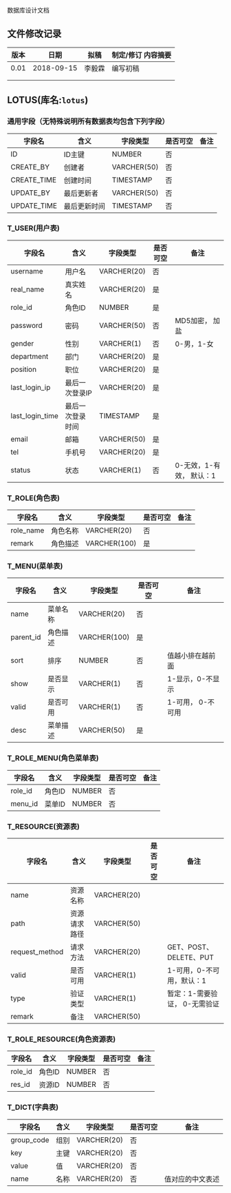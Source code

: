 数据库设计文档

## 文件修改记录

| 版本 | 日期       | 拟稿   | 制定/修订  内容摘要 |
| ---- | ---------- | ------ | ------------------- |
| 0.01 | 2018-09-15 | 李毅霖 | 编写初稿            |
|      |            |        |                     |
|      |            |        |                     |

## LOTUS(库名:`lotus`)

### 通用字段（无特殊说明所有数据表均包含下列字段）

| 字段名         | 含义     | 字段类型        | 是否可空 | 备注   |
| ----------- | ------ | ----------- | ---- | ---- |
| ID          | ID主键   | NUMBER      | 否    |      |
| CREATE_BY   | 创建者    | VARCHER(50) | 否    |      |
| CREATE_TIME | 创建时间   | TIMESTAMP   | 否    |      |
| UPDATE_BY   | 最后更新者  | VARCHER(50) | 否    |      |
| UPDATE_TIME | 最后更新时间 | TIMESTAMP   | 否    |      |

### T_USER(用户表)

| 字段名         | 含义     | 字段类型         | 是否可空 | 备注                      |
| ----------- | ------ | ------------ | ---- | ----------------------- |
| username | 用户名 | VARCHER(20) | 否   |               |
| real_name | 真实姓名 | VARCHER(20) | 是 |  |
| role_id | 角色ID | NUMBER | 是 |  |
| password | 密码 | VARCHER(50) | 否 | MD5加密， 加盐 |
| gender | 性别 | VARCHER(1) | 否 | 0-男，1-女 |
| department | 部门 | VARCHER(20) | 是 |  |
| position | 职位 | VARCHER(20) | 是 |  |
| last_login_ip | 最后一次登录IP | VARCHER(20) | 是 |  |
| last_login_time | 最后一次登录时间 | TIMESTAMP | 是 |  |
| email | 邮箱 | VARCHER(50) | 是 |  |
| tel | 手机号 | VARCHER(20) | 是 |  |
| status | 状态 | VARCHER(1) | 否 | 0-无效，1-有效， 默认：1 |

### T_ROLE(角色表)

| 字段名    | 含义     | 字段类型     | 是否可空 | 备注 |
| --------- | -------- | ------------ | -------- | ---- |
| role_name | 角色名称 | VARCHER(20)  | 否       |      |
| remark    | 角色描述 | VARCHER(100) | 是       |      |

### T_MENU(菜单表)

| 字段名    | 含义     | 字段类型     | 是否可空 | 备注              |
| --------- | -------- | ------------ | -------- | ----------------- |
| name      | 菜单名称 | VARCHER(20)  | 否       |                   |
| parent_id | 角色描述 | VARCHER(100) | 是       |                   |
| sort      | 排序     | NUMBER       | 否       | 值越小排在越前面  |
| show      | 是否显示 | VARCHER(1)   | 否       | 1-显示，0-不显示  |
| valid     | 是否可用 | VARCHER(1)   | 否       | 1-可用， 0-不可用 |
| desc      | 菜单描述 | VARCHER(50)  | 是       |                   |

### T_ROLE_MENU(角色菜单表)

| 字段名  | 含义   | 字段类型 | 是否可空 | 备注 |
| ------- | ------ | -------- | -------- | ---- |
| role_id | 角色ID | NUMBER   | 否       |      |
| menu_id | 菜单ID | NUMBER   | 否       |      |

### T_RESOURCE(资源表)

| 字段名         | 含义         | 字段类型    | 是否可空 | 备注                          |
| -------------- | ------------ | ----------- | -------- | ----------------------------- |
| name           | 资源名称     | VARCHER(20) |          |                               |
| path           | 资源请求路径 | VARCHER(50) |          |                               |
| request_method | 请求方法     | VARCHER(20) |          | GET、POST、DELETE、PUT        |
| valid          | 是否可用     | VARCHER(1)  |          | 1-可用，0-不可用，默认：1     |
| type           | 验证类型     | VARCHER(1)  |          | 暂定：1-需要验证， 0-无需验证 |
| remark         | 备注         | VARCHER(50) |          |                               |

### T_ROLE_RESOURCE(角色资源表)

| 字段名  | 含义   | 字段类型 | 是否可空 | 备注 |
| ------- | ------ | -------- | -------- | ---- |
| role_id | 角色ID | NUMBER   | 否       |      |
| res_id  | 资源ID | NUMBER   | 否       |      |

### T_DICT(字典表)

| 字段名     | 含义 | 字段类型    | 是否可空 | 备注             |
| ---------- | ---- | ----------- | -------- | ---------------- |
| group_code | 组别 | VARCHER(20) | 否       |                  |
| key        | 主键 | VARCHER(20) | 否       |                  |
| value      | 值   | VARCHER(20) | 否       |                  |
| name       | 名称 | VARCHER(20) | 否       | 值对应的中文表述 |